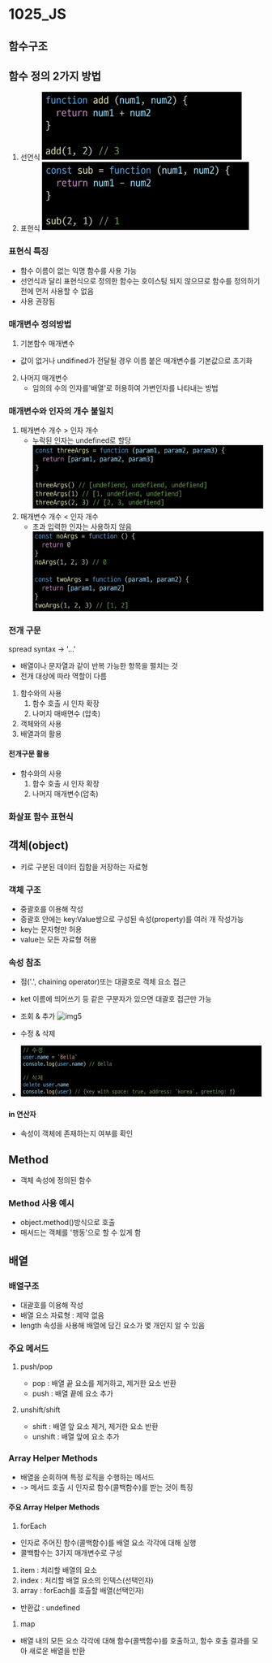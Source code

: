 # 1025_JS

## 함수구조

## 함수 정의 2가지 방법
1. 선언식
  ![img1](image/image1.png)
2. 표현식
  ![img2](image/image2.png)

### 표현식 특징
- 함수 이름이 없는 익명 함수를 사용 가능
- 선언식과 달리 표현식으로 정의한 함수는 호이스팅 되지 않으므로 함수를 정의하기 전에 먼저 사용할 수 없음
- 사용 권장됨

### 매개변수 정의방법
1. 기본함수 매개변수
  - 값이 없거나 undifined가 전달될 경우 이름 붙은 매개변수를 기본값으로 초기화



2. 나머지 매개변수
   - 임의의 수의 인자를'배열'로 허용하여 가변인자를 나타내는 방법

### 매개변수와 인자의 개수 불일치
1. 매개변수 개수 > 인자 개수
   - 누락된 인자는 undefined로 할당
  ![img3](image/image3.PNG)
2. 매개변수 개수 < 인자 개수
   - 초과 입력한 인자는 사용하지 않음
  ![img4](image/image4.PNG)

### 전개 구문
spread syntax -> '...'
- 배열이나 문자열과 같이 반복 가능한 항목을 펼치는 것
- 전개 대상에 따라 역할이 다름
  
1. 함수와의 사용
   1. 함수 호출 시 인자 확장
   2. 나머지 매배면수 (압축)
2. 객체와의 사용
3. 배열과의 활용

#### 전개구문 활용
- 함수와의 사용
  1. 함수 호출 시 인자 확장
  2. 나머지 매개변수(압축)

### 화살표 함수 표현식



## 객체(object)
- 키로 구분된 데이터 집합을 저장하는 자료형

### 객체 구조

- 중괄호를 이용해 작성
- 중괄호 안에는 key:Value쌍으로 구성된 속성(property)를 여러 개 작성가능
- key는 문자형만 허용
- value는 모든 자료형 허용

### 속성 참조

- 점('.', chaining operator)또는 대괄호로 객체 요소 접근
- ket 이름에 띄어쓰기 등 같은 구분자가 있으면 대괄호 접근만 가능

- 조회 & 추가
  ![img5](image5.png)

- 수정 & 삭제
- ![img6](image/image6.PNG)

#### in 연산자
- 속성이 객체에 존재하는지 여부를 확인

## Method
- 객체 속성에 정의된 함수

### Method 사용 예시
- object.method()방식으로 호출
- 매서드는 객체를 '행동'으로 할 수 있게 함














## 배열

### 배열구조

- 대괄호를 이용해 작성
- 배열 요소 자료형 : 제약 없음
- length 속성을 사용해 배열에 담긴 요소가 몇 개인지 알 수 있음

### 주요 메서드
1. push/pop
   - pop : 배열 끝 요소를 제거하고, 제거한 요소 반환
   - push : 배열 끝에 요소 추가
  
2. unshift/shift
   - shift : 배열 앞 요소 제거, 제거한 요소 반환
   - unshift : 배열 앞에 요소 추가

### Array Helper Methods
- 배열을 순회하며 특정 로직을 수행하는 메서드
- -> 메서드 호출 시 인자로 함수(콜백함수)를 받는 것이 특징

#### 주요 Array Helper Methods
1. forEach
- 인자로 주어진 함수(콜백함수)를 배열 요소 각각에 대해 실행
-  콜백함수는 3가지 매개변수로 구성
  1) item : 처리할 배열의 요소
  2) index : 처리할 배열 요소의 인덱스(선택인자)
  3) array : forEach를 호출할 배열(선택인자)
- 반환값 : undefined
  <!-- img넣기 -->
1. map
- 배열 내의 모든 요소 각각에 대해 함수(콜백함수)를 호출하고, 함수 호출 결과를 모아 새로운 배열을 반환